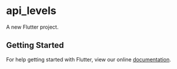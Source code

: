 # api_levels

A new Flutter project.

## Getting Started

For help getting started with Flutter, view our online
[documentation](http://flutter.io/).
